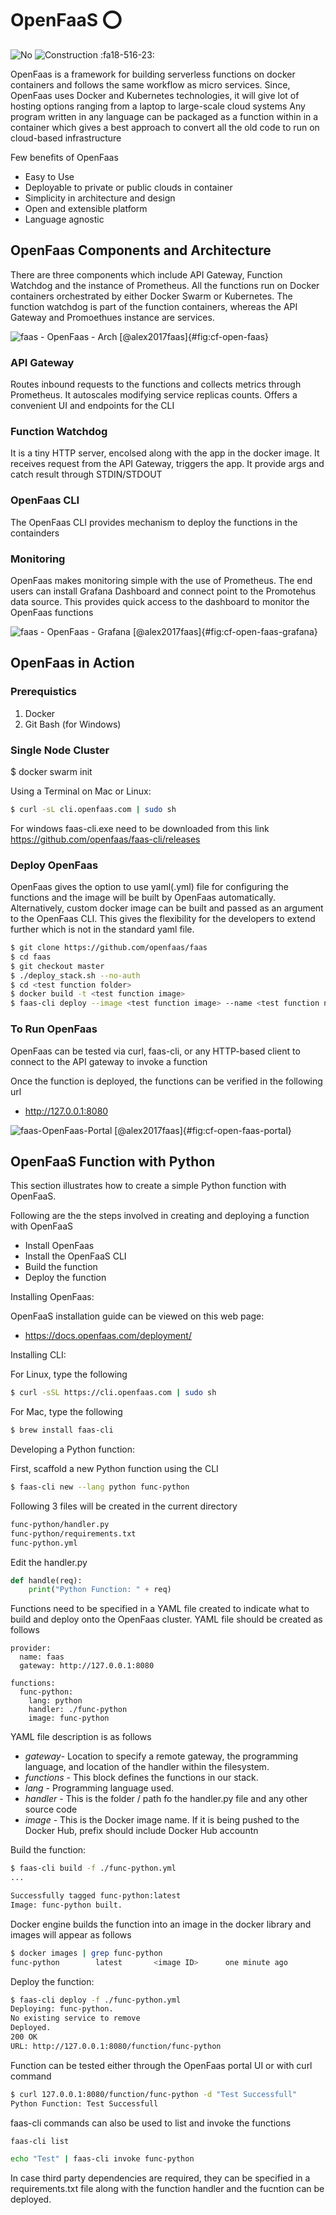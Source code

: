 # OpenFaaS :o:

![No](images/no.png) ![Construction](images/construction.png) :fa18-516-23:

OpenFaas is a framework for building serverless functions on docker
containers and follows the same workflow as micro services.  Since,
OpenFaas uses Docker and Kubernetes technologies, it will give lot of
hosting options ranging from a laptop to large-scale cloud systems Any
program written in any language can be packaged as a function within
in a container which gives a best approach to convert all the old code
to run on cloud-based infrastructure

Few benefits of OpenFaas

* Easy to Use
* Deployable to private or public clouds in container
* Simplicity in architecture and design
* Open and extensible platform
* Language agnostic


## OpenFaas Components and Architecture

There are three components which include API Gateway, Function
Watchdog and the instance of Prometheus.  All the functions run on
Docker containers orchestrated by either Docker Swarm or Kubernetes.
The function watchdog is part of the function containers, whereas the
API Gateway and Promoethues instance are services.

![faas - OpenFaas - Arch [@alex2017faas]](images/openFaas_architecutre.jpg){#fig:cf-open-faas}

### API Gateway

Routes inbound requests to the functions and collects metrics through
Prometheus. It autoscales modifying service replicas counts.  Offers a
convenient UI and endpoints for the CLI

### Function Watchdog

It is a tiny HTTP server, encolsed along with the app in the docker
image. It receives request from the API Gateway, triggers the app.  It
provide args and catch result through STDIN/STDOUT

### OpenFaas CLI

The OpenFaas CLI provides mechanism to deploy the functions in the containders

### Monitoring

OpenFaas makes monitoring simple with the use of Prometheus. The end
users can install Grafana Dashboard and connect point to the
Promotehus data source. This provides quick access to the dashboard to
monitor the OpenFaas functions

![faas - OpenFaas - Grafana [@alex2017faas]](images/grafana.jpeg){#fig:cf-open-faas-grafana}

## OpenFaas in Action

### Prerequistics

1. Docker
2. Git Bash (for Windows)

### Single Node Cluster

$ docker swarm init

Using a Terminal on Mac or Linux:

```bash
$ curl -sL cli.openfaas.com | sudo sh
```

For windows faas-cli.exe need to be downloaded from this link
https://github.com/openfaas/faas-cli/releases


### Deploy OpenFaas 

OpenFaas gives the option to use yaml(.yml) file for configuring the
functions and the image will be built by OpenFaas automatically.
Alternatively, custom docker image can be built and passed as an
argument to the OpenFaas CLI. This gives the flexibility for the
developers to extend further which is not in the standard yaml file.

```bash
$ git clone https://github.com/openfaas/faas
$ cd faas
$ git checkout master
$ ./deploy_stack.sh --no-auth
$ cd <test function folder>
$ docker build -t <test function image>
$ faas-cli deploy --image <test function image> --name <test function name
```

### To Run OpenFaas

OpenFaas can be tested via curl, faas-cli, or any HTTP-based client to
connect to the API gateway to invoke a function

Once the function is deployed, the functions can be verified in the
following url

* <http://127.0.0.1:8080>

![faas-OpenFaas-Portal [@alex2017faas]](images/markdown_portal.png){#fig:cf-open-faas-portal}

## OpenFaaS Function with Python

This section illustrates how to create a simple Python function with OpenFaaS. 

Following are the the steps involved in creating and deploying a
function with OpenFaaS

* Install OpenFaas
* Install the OpenFaaS CLI
* Build the function
* Deploy the function


Installing OpenFaas:

OpenFaaS installation guide can be viewed on this web page:

* <https://docs.openfaas.com/deployment/> 


Installing CLI:

For Linux, type the following

```bash
$ curl -sSL https://cli.openfaas.com | sudo sh
```

For Mac, type the following

```bash
$ brew install faas-cli
```

Developing a Python function:

First, scaffold a new Python function using the CLI

```bash
$ faas-cli new --lang python func-python
```

Following 3 files will be created in the current directory

```bash
func-python/handler.py
func-python/requirements.txt
func-python.yml
```

Edit the handler.py

```python
def handle(req):
    print("Python Function: " + req)
```

Functions need to be specified in a YAML file created to indicate what to build and deploy onto the OpenFaas cluster. 
YAML file should be created as follows

```
provider:
  name: faas
  gateway: http://127.0.0.1:8080

functions:
  func-python:
    lang: python
    handler: ./func-python
    image: func-python
```

YAML file description is as follows

* *gateway*- Location to specify a remote gateway, the programming
  language, and location of the handler within the filesystem.
* *functions* - This block defines the functions in our stack.
* *lang* - Programming language used. 
* *handler* - This is the folder / path fo the handler.py file and any
  other source code
* *image* - This is the Docker image name. If it is being pushed to
  the Docker Hub, prefix should include Docker Hub accountn


Build the function:

```bash
$ faas-cli build -f ./func-python.yml
...

Successfully tagged func-python:latest
Image: func-python built.
```

Docker engine builds the function into an image in the docker library
and images will appear as follows

```bash
$ docker images | grep func-python
func-python        latest       <image ID>      one minute ago
```

Deploy the function:
```bash
$ faas-cli deploy -f ./func-python.yml
Deploying: func-python.
No existing service to remove
Deployed.
200 OK
URL: http://127.0.0.1:8080/function/func-python
```

Function can be tested either through the OpenFaas portal UI or with curl command
```bash
$ curl 127.0.0.1:8080/function/func-python -d "Test Successfull"
Python Function: Test Successfull
```

faas-cli commands can also be used to list and invoke the functions
```bash
faas-cli list
```

```bash
echo "Test" | faas-cli invoke func-python
```

In case third party dependencies are required, they can be specified
in a requirements.txt file along with the function handler and the
fucntion can be deployed.
